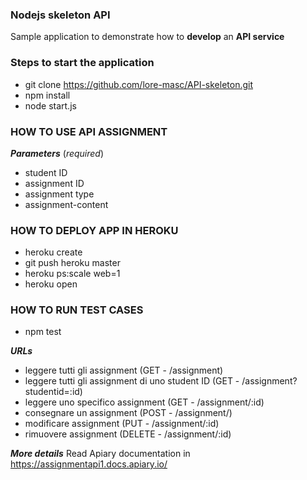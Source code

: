 ### Nodejs skeleton API
Sample application to demonstrate how to **develop** an **API service**

### Steps to start the application
- git clone https://github.com/lore-masc/API-skeleton.git
- npm install
- node start.js

### HOW TO USE API ASSIGNMENT
***Parameters*** (*required*)
- student ID
- assignment ID
- assignment type
- assignment-content

### HOW TO DEPLOY APP IN HEROKU
- heroku create
- git push heroku master
- heroku ps:scale web=1
- heroku open

### HOW TO RUN TEST CASES
- npm test

***URLs***
- leggere tutti gli assignment (GET - /assignment)
- leggere tutti gli assignment di uno student ID  	(GET - /assignment?studentid=:id)
- leggere uno specifico assignment 					(GET - /assignment/:id)
- consegnare un assignment 							(POST - /assignment/)
- modificare assignment 								(PUT - /assignment/:id)
- rimuovere assignment 								(DELETE - /assignment/:id)

***More details***
Read Apiary documentation in https://assignmentapi1.docs.apiary.io/